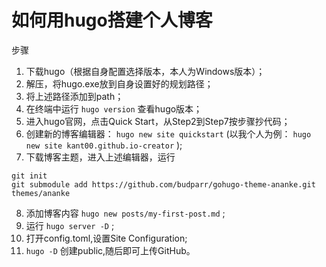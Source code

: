 # 如何用hugo搭建个人博客

步骤

1. 下载hugo（根据自身配置选择版本，本人为Windows版本）；
2. 解压，将hugo.exe放到自身设置好的规划路径；
3. 将上述路径添加到path；
4. 在终端中运行  ```hugo version```  查看hugo版本；
5. 进入hugo官网，点击Quick Start，从Step2到Step7按步骤抄代码；
6. 创建新的博客编辑器：  ```hugo new site quickstart```  (以我个人为例：  ```hugo new site kant00.github.io-creator```  );
7. 下载博客主题，进入上述编辑器，运行
```
git init
git submodule add https://github.com/budparr/gohugo-theme-ananke.git themes/ananke
```
8. 添加博客内容  ```hugo new posts/my-first-post.md```  ;
9. 运行  ```hugo server -D```   ;
10. 打开config.toml,设置Site Configuration;
11. ```hugo -D```  创建public,随后即可上传GitHub。
